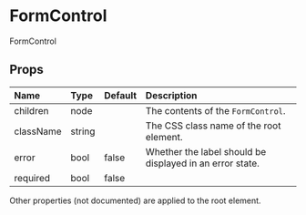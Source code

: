 FormControl
===========

FormControl

Props
-----


| Name | Type | Default | Description |
|:-----|:-----|:--------|:------------|
| children | node |  | The contents of the `FormControl`. |
| className | string |  | The CSS class name of the root element. |
| error | bool | false | Whether the label should be displayed in an error state. |
| required | bool | false |  |

Other properties (not documented) are applied to the root element.
